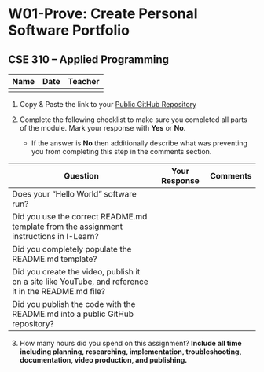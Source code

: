 # W01-Prove: Create Personal Software Portfolio
## CSE 310 – Applied Programming

|Name|Date|Teacher|
|-|-|-|
|<!-- Enter Name Here -->|<!-- Enter Date Here -->|<!-- Enter Teachers Name Here -->|  

1. Copy & Paste the link to your [Public GitHub Repository](<!-- Paste Link Here -->)

2. Complete the following checklist to make sure you completed all parts of the module.  Mark your response with **Yes** or **No**. 
   - If the answer is **No** then additionally describe what was preventing you from completing this step in the comments section.

| Question | Your Response | Comments |
|-|-|-|
|Does your “Hello World” software run?| <!-- Response --> | <!-- Comments --> |
|Did you use the correct README.md template from the assignment instructions in I-Learn?| | |
|Did you completely populate the README.md template?| | |
|Did you create the video, publish it on a site like YouTube, and reference it in the README.md file?| | |
|Did you publish the code with the README.md into a public GitHub repository?| | |

3. How many hours did you spend on this assignment?
   **Include all time including planning, researching, implementation, troubleshooting, documentation, video production, and publishing.**
  
  <!-- Enter Hours Here -->
 

<!-- Create this Markdown to a PDF and submit it. In visual studio code you can convert this to a pdf with any one of the extensions. -->
